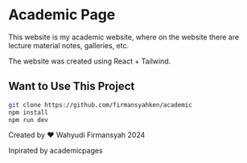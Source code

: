 # Academic Page

This website is my academic website, where on the website there are lecture material notes, galleries, etc.

The website was created using React + Tailwind.

## Want to Use This Project

```sh
git clone https://github.com/firmansyahken/academic
npm install
npm run dev
```

Created by ❤️ Wahyudi Firmansyah 2024

Inpirated by academicpages